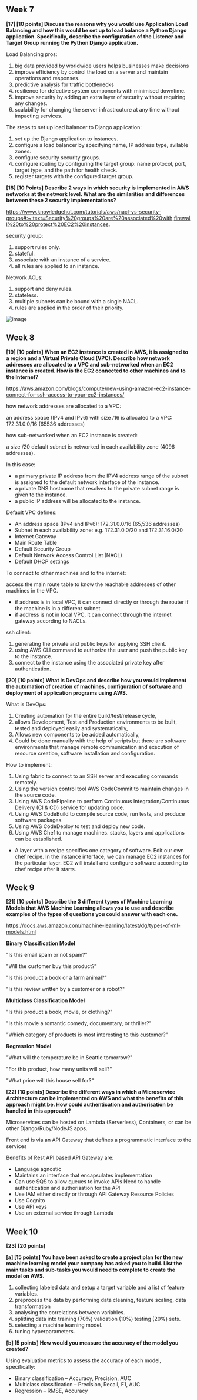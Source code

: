 ## **Week 7**
**[17] [10 points] Discuss the reasons why you would use Application Load Balancing and how this would be set up to load balance a Python Django application. Specifically, describe the configuration of the Listener and Target Group running the Python Django application.**

Load Balancing pros:

1. big data provided by worldwide users helps businesses make decisions
2. improve efficiency by control the load on a server and maintain operations and responses.
3. predictive analysis for traffic bottlenecks
4. resilience for defective system components with minimised downtime.
5. improve security by adding an extra layer of security without requiring any changes.
6. scalability for changing the server infrastrcuture at any time without impacting services.

The steps to set up load balancer to Django application:
1. set up the Django application to instances.
2. configure a load balancer by specifying name, IP address type, avilable zones.
3. configure security security groups.
4. configure routing by configuring the target group: name protocol, port, target type, and the path for health check.
5. register targets with the configured target group.



**[18] [10 Points] Describe 2 ways in which security is implemented in AWS networks at the network level. What are the similarities and differences between these 2 security implementations?**

https://www.knowledgehut.com/tutorials/aws/nacl-vs-security-groups#:~:text=Security%20groups%20are%20associated%20with,firewall%20to%20protect%20EC2%20instances.

security group:
1. support rules only.
2. stateful.
3. associate with an instance of a service.
4. all rules are applied to an instance.

Network ACLs:
1. support and deny rules.
2. stateless.
3. multiple subnets can be bound with a single NACL.
4. rules are applied in the order of their priority.

![image](sg-nacl.png)



## **Week 8**
**[19] [10 points] When an EC2 instance is created in AWS, it is assigned to a region and a Virtual Private Cloud (VPC). Describe how network addresses are allocated to a VPC and sub-networked when an EC2 instance is created. How is the EC2 connected to other machines and to the Internet?**

https://aws.amazon.com/blogs/compute/new-using-amazon-ec2-instance-connect-for-ssh-access-to-your-ec2-instances/


how network addresses are allocated to a VPC:

an address space (IPv4 and IPv6) with size /16 is allocated to a VPC: 172.31.0.0/16 (65536 addresses)

how sub-networked when an EC2 instance is created:

a size /20 default subnet is networked in each availability zone (4096 addresses). 

In this case:
 - a primary private IP address from the IPV4 address range of the subnet is assigned to the default network interface of the instance.
 - a private DNS hostname that resolves to the private subnet range is given to the instance.
 - a public IP address will be allocated to the instance.

Default VPC defines:

 - An address space (IPv4 and IPv6): 172.31.0.0/16 (65,536 addresses)
 - Subnet in each availability zone: e.g. 172.31.0.0/20 and 172.31.16.0/20
 - Internet Gateway 
 - Main Route Table
 - Default Security Group
 - Default Network Access Control List (NACL)
 - Default DHCP settings


To connect to other machines and to the internet:

access the main route table to know the reachable addresses of other machines in the VPC.
 - if address is in local VPC, it can connect directly or through the router if the machine is in a different subnet.
 - if address is not in local VPC, it can connect through the internet gateway according to NACLs.


ssh client:
1. generating the private and public keys for applying SSH client. 
2. using AWS CLI command to authorize the user and push the public key to the instance.
3. connect to the instance using the associated private key after authentication.



**[20] [10 points] What is DevOps and describe how you would implement the automation of creation of machines, configuration of software and deployment of application programs using AWS.**

What is DevOps:

1. Creating automation for the entire build/test/release cycle, 
2. allows Development, Test and Production environments to be built, tested and deployed easily and systematically,
3. Allows new components to be added automatically,
4. Could be done manually with the help of scripts but there are software environments that manage remote communication and execution of resource creation, software installation and configuration.


How to implement:

1. Using fabric to connect to an SSH server and executing commands remotely. 
2. Using the version control tool AWS CodeCommit to maintain changes in the source code.
3. Using AWS CodePipeline to perform Continuous Integration/Continuous Delivery (CI & CD) service for updating code.
4. Using AWS CodeBuild to compile source code, run tests, and produce software packages. 
5. Using AWS CodeDeploy to test and deploy new code.
6. Using AWS Chef to manage machines. stacks, layers and applications can be established. 
 - A layer with a recipe specifies one category of software. Edit our own chef recipe. In the instance interface, we can manage EC2 instances for the particular layer. EC2 will install and configure software according to chef recipe after it starts.




## **Week 9**
**[21] [10 points] Describe the 3 different types of Machine Learning Models that AWS Machine Learning allows you to use and describe examples of the types of questions you could answer with each one.**

https://docs.aws.amazon.com/machine-learning/latest/dg/types-of-ml-models.html

**Binary Classification Model**

"Is this email spam or not spam?"

"Will the customer buy this product?"

"Is this product a book or a farm animal?"

"Is this review written by a customer or a robot?"

**Multiclass Classification Model**

"Is this product a book, movie, or clothing?"

"Is this movie a romantic comedy, documentary, or thriller?"

"Which category of products is most interesting to this customer?"

**Regression Model**

"What will the temperature be in Seattle tomorrow?"

"For this product, how many units will sell?"

"What price will this house sell for?"


**[22] [10 points] Describe the different ways in which a Microservice Architecture can be implemented on AWS and what the benefits of this approach might be. How could authentication and authorisation be handled in this approach?**

Microservices can be hosted on Lambda (Serverless), Containers, or can be other Django/Ruby/NodeJS apps.

Front end is via an API Gateway that defines a programmatic interface to the services

Benefits of Rest API based API Gateway are:
 - Language agnostic
 - Maintains an interface that encapsulates implementation
 - Can use SQS to allow queues to invoke APIs
Need to handle authentication and authorisation for the API
- Use IAM either directly or through API Gateway Resource Policies
- Use Cognito
- Use API keys
- Use an external service through Lambda


## **Week 10**
**[23] [20 points]** 

**[a] [15 points] You have been asked to create a project plan for the new machine learning model your company has asked you to build. List the main tasks and sub-tasks you would need to complete to create the model on AWS.** 

1. collecting labeled data and setup a target variable and a list of feature variables.
2. preprocess the data by performing data cleaning, feature scaling, data transformation
3. analysing the correlations between variables.
4. splitting data into training (70%) validation (10%) testing (20%) sets.
5. selecting a machine learning model.
6. tuning hyperparameters.


**[b] [5 points] How would you measure the accuracy of the model you created?**

Using evaluation metrics to assess the accuracy of each model, specifically:
-	Binary classification – Accuracy, Precision, AUC
-	Multiclass classification – Precision, Recall, F1, AUC
-	Regression – RMSE, Accuracy
